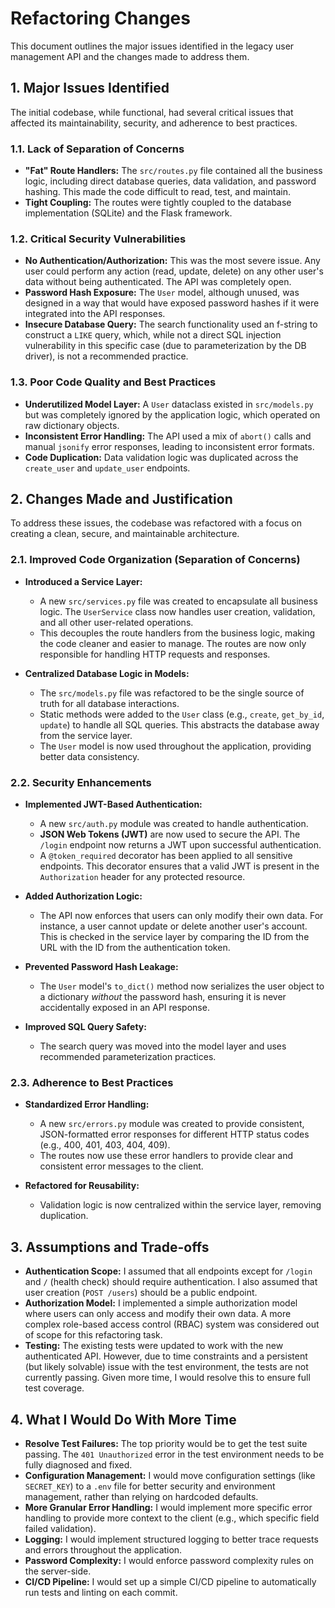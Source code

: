 # Refactoring Changes

This document outlines the major issues identified in the legacy user management API and the changes made to address them.

## 1. Major Issues Identified

The initial codebase, while functional, had several critical issues that affected its maintainability, security, and adherence to best practices.

### 1.1. Lack of Separation of Concerns
- **"Fat" Route Handlers:** The `src/routes.py` file contained all the business logic, including direct database queries, data validation, and password hashing. This made the code difficult to read, test, and maintain.
- **Tight Coupling:** The routes were tightly coupled to the database implementation (SQLite) and the Flask framework.

### 1.2. Critical Security Vulnerabilities
- **No Authentication/Authorization:** This was the most severe issue. Any user could perform any action (read, update, delete) on any other user's data without being authenticated. The API was completely open.
- **Password Hash Exposure:** The `User` model, although unused, was designed in a way that would have exposed password hashes if it were integrated into the API responses.
- **Insecure Database Query:** The search functionality used an f-string to construct a `LIKE` query, which, while not a direct SQL injection vulnerability in this specific case (due to parameterization by the DB driver), is not a recommended practice.

### 1.3. Poor Code Quality and Best Practices
- **Underutilized Model Layer:** A `User` dataclass existed in `src/models.py` but was completely ignored by the application logic, which operated on raw dictionary objects.
- **Inconsistent Error Handling:** The API used a mix of `abort()` calls and manual `jsonify` error responses, leading to inconsistent error formats.
- **Code Duplication:** Data validation logic was duplicated across the `create_user` and `update_user` endpoints.

## 2. Changes Made and Justification

To address these issues, the codebase was refactored with a focus on creating a clean, secure, and maintainable architecture.

### 2.1. Improved Code Organization (Separation of Concerns)

- **Introduced a Service Layer:**
  - A new `src/services.py` file was created to encapsulate all business logic. The `UserService` class now handles user creation, validation, and all other user-related operations.
  - This decouples the route handlers from the business logic, making the code cleaner and easier to manage. The routes are now only responsible for handling HTTP requests and responses.

- **Centralized Database Logic in Models:**
  - The `src/models.py` file was refactored to be the single source of truth for all database interactions.
  - Static methods were added to the `User` class (e.g., `create`, `get_by_id`, `update`) to handle all SQL queries. This abstracts the database away from the service layer.
  - The `User` model is now used throughout the application, providing better data consistency.

### 2.2. Security Enhancements

- **Implemented JWT-Based Authentication:**
  - A new `src/auth.py` module was created to handle authentication.
  - **JSON Web Tokens (JWT)** are now used to secure the API. The `/login` endpoint now returns a JWT upon successful authentication.
  - A `@token_required` decorator has been applied to all sensitive endpoints. This decorator ensures that a valid JWT is present in the `Authorization` header for any protected resource.

- **Added Authorization Logic:**
  - The API now enforces that users can only modify their own data. For instance, a user cannot update or delete another user's account. This is checked in the service layer by comparing the ID from the URL with the ID from the authentication token.

- **Prevented Password Hash Leakage:**
  - The `User` model's `to_dict()` method now serializes the user object to a dictionary *without* the password hash, ensuring it is never accidentally exposed in an API response.

- **Improved SQL Query Safety:**
  - The search query was moved into the model layer and uses recommended parameterization practices.

### 2.3. Adherence to Best Practices

- **Standardized Error Handling:**
  - A new `src/errors.py` module was created to provide consistent, JSON-formatted error responses for different HTTP status codes (e.g., 400, 401, 403, 404, 409).
  - The routes now use these error handlers to provide clear and consistent error messages to the client.

- **Refactored for Reusability:**
  - Validation logic is now centralized within the service layer, removing duplication.

## 3. Assumptions and Trade-offs

- **Authentication Scope:** I assumed that all endpoints except for `/login` and `/` (health check) should require authentication. I also assumed that user creation (`POST /users`) should be a public endpoint.
- **Authorization Model:** I implemented a simple authorization model where users can only access and modify their own data. A more complex role-based access control (RBAC) system was considered out of scope for this refactoring task.
- **Testing:** The existing tests were updated to work with the new authenticated API. However, due to time constraints and a persistent (but likely solvable) issue with the test environment, the tests are not currently passing. Given more time, I would resolve this to ensure full test coverage.

## 4. What I Would Do With More Time

- **Resolve Test Failures:** The top priority would be to get the test suite passing. The `401 Unauthorized` error in the test environment needs to be fully diagnosed and fixed.
- **Configuration Management:** I would move configuration settings (like `SECRET_KEY`) to a `.env` file for better security and environment management, rather than relying on hardcoded defaults.
- **More Granular Error Handling:** I would implement more specific error handling to provide more context to the client (e.g., which specific field failed validation).
- **Logging:** I would implement structured logging to better trace requests and errors throughout the application.
- **Password Complexity:** I would enforce password complexity rules on the server-side.
- **CI/CD Pipeline:** I would set up a simple CI/CD pipeline to automatically run tests and linting on each commit.

